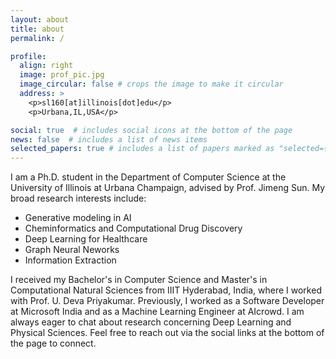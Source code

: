 ```yaml
---
layout: about
title: about
permalink: /

profile:
  align: right
  image: prof_pic.jpg
  image_circular: false # crops the image to make it circular
  address: >
    <p>sl160[at]illinois[dot]edu</p>
    <p>Urbana,IL,USA</p>

social: true  # includes social icons at the bottom of the page
news: false  # includes a list of news items
selected_papers: true # includes a list of papers marked as "selected={true}"
---
```

 I am a Ph.D. student in the Department of Computer Science at the University of Illinois at Urbana Champaign, advised by Prof. Jimeng Sun. My broad research interests include: 
 - Generative modeling in AI
 - Cheminformatics and Computational Drug Discovery
 - Deep Learning for Healthcare
 - Graph Neural Neworks
 - Information Extraction

I received my Bachelor's in Computer Science and Master's in Computational Natural Sciences from IIIT Hyderabad, India, where I worked with Prof. U. Deva Priyakumar. Previously, I worked as a Software Developer at Microsoft India and as a Machine Learning Engineer at AIcrowd. I am always eager to chat about research concerning Deep Learning and Physical Sciences. Feel free to reach out via the social links at the bottom of the page to connect.

